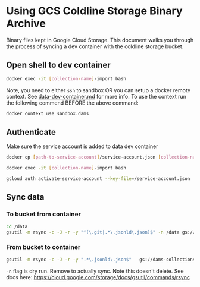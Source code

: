 # Using GCS Coldline Storage Binary Archive

Binary files kept in Google Cloud Storage.  This document walks you through the process of syncing a dev container with the coldline storage bucket.

## Open shell to dev container

```bash
docker exec -it [collection-name]-import bash
```
Note, you need to either `ssh` to sandbox OR you can setup a docker remote context.  See [data-dev-container.md](data-dev-container.md) for more info.  To use the context run the following commend BEFORE the above command:

```bash
docker context use sandbox.dams
```

## Authenticate

Make sure the service account is added to data dev container

```bash
docker cp [path-to-service-account]/service-account.json [collection-name]-import:/

docker exec -it [collection-name]-import bash

gcloud auth activate-service-account --key-file=/service-account.json
```


## Sync data 

### To bucket from container

```bash
cd /data
gsutil -m rsync -c -J -r -y "^(\.git|.*\.jsonld\.json)$" -n /data gs://dams-collections/[collection-name]
```

### From bucket to container

```bash
gsutil -m rsync -c -J -r -y ".*\.jsonld\.json$"   gs://dams-collections/[collection-name] /data
```

`-n` flag is dry run.  Remove to actually sync.  Note this doesn't delete.  See docs here: https://cloud.google.com/storage/docs/gsutil/commands/rsync